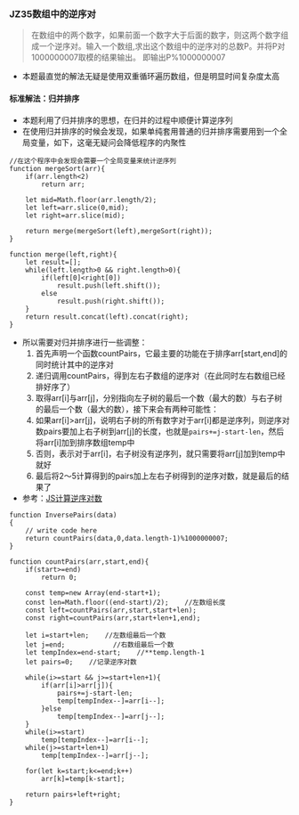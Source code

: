 ### JZ35数组中的逆序对
>在数组中的两个数字，如果前面一个数字大于后面的数字，则这两个数字组成一个逆序对。输入一个数组,求出这个数组中的逆序对的总数P。并将P对1000000007取模的结果输出。 即输出P%1000000007

- 本题最直觉的解法无疑是使用双重循环遍历数组，但是明显时间复杂度太高

#### 标准解法：归并排序
- 本题利用了归并排序的思想，在归并的过程中顺便计算逆序列
- 在使用归并排序的时候会发现，如果单纯套用普通的归并排序需要用到一个全局变量，如下，这毫无疑问会降低程序的内聚性

```
//在这个程序中会发现会需要一个全局变量来统计逆序列
function mergeSort(arr){
	if(arr.length<2)
		return arr;
	
	let mid=Math.floor(arr.length/2);
	let left=arr.slice(0,mid);
	let right=arr.slice(mid);
	
	return merge(mergeSort(left),mergeSort(right));
}

function merge(left,right){
	let result=[];
	while(left.length>0 && right.length>0){
		if(left[0]<right[0])
			result.push(left.shift());
		else
			result.push(right.shift());
	}
	return result.concat(left).concat(right);
}
```
- 所以需要对归并排序进行一些调整：
	1. 首先声明一个函数countPairs，它最主要的功能在于排序arr[start,end]的同时统计其中的逆序对
	2. 递归调用countPairs，得到左右子数组的逆序对（在此同时左右数组已经排好序了）
	3. 取得arr[i]与arr[j]，分别指向左子树的最后一个数（最大的数）与右子树的最后一个数（最大的数），接下来会有两种可能性：
	4. 如果arr[i]>arr[j]，说明右子树的所有数字对于arr[i]都是逆序列，则逆序对数pairs要加上右子树到arr[j]的长度，也就是`pairs+=j-start-len`，然后将arr[i]加到排序数组temp中
	5. 否则，表示对于arr[i]，右子树没有逆序列，就只需要将arr[j]加到temp中就好
	6. 最后将2～5计算得到的pairs加上左右子树得到的逆序对数，就是最后的结果了
- 参考：[JS计算逆序对数](https://www.cnblogs.com/geyouneihan/p/12656753.html)

```
function InversePairs(data)
{
    // write code here
    return countPairs(data,0,data.length-1)%1000000007;
}

function countPairs(arr,start,end){
    if(start>=end)
        return 0;
    
    const temp=new Array(end-start+1);
    const len=Math.floor((end-start)/2);    //左数组长度
    const left=countPairs(arr,start,start+len);
    const right=countPairs(arr,start+len+1,end);
    
    let i=start+len;    //左数组最后一个数
    let j=end;            //右数组最后一个数
    let tempIndex=end-start;    //**temp.length-1
    let pairs=0;    //记录逆序对数
    
    while(i>=start && j>=start+len+1){
        if(arr[i]>arr[j]){
            pairs+=j-start-len;
            temp[tempIndex--]=arr[i--];
        }else
            temp[tempIndex--]=arr[j--];
    }
    while(i>=start)
        temp[tempIndex--]=arr[i--];
    while(j>=start+len+1)
        temp[tempIndex--]=arr[j--];
        
    for(let k=start;k<=end;k++)
        arr[k]=temp[k-start];
    
    return pairs+left+right;
}
```
